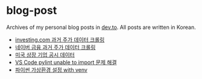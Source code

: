 # blog-post

Archives of my personal blog posts in [dev.to](https://dev.to/). All posts are written in Korean.
<!-- BLOG-POST-LIST:START -->
- [investing.com 과거 주가 데이터 크롤링](https://dev.to/choijiwoo/investingcom-gwageo-juga-deiteo-keurolring-59f2)
- [네이버 금융 과거 주가 데이터 크롤링](https://dev.to/choijiwoo/neibeo-geumyungeseo-juga-deiteo-bulreoogi-3jem)
- [미국 상장 기업 공시 데이터](https://dev.to/choijiwoo/migug-sangjang-gieob-gongsi-deiteo-g83)
- [VS Code pylint unable to import 문제 해결](https://dev.to/choijiwoo/vs-code-pylint-unable-to-import-munje-haegyeol-2n96)
- [파이썬 가상환경 설정 with venv](https://dev.to/choijiwoo/paisseon-gasanghwangyeong-seoljeong-with-venv-3ai1)
<!-- BLOG-POST-LIST:END -->
